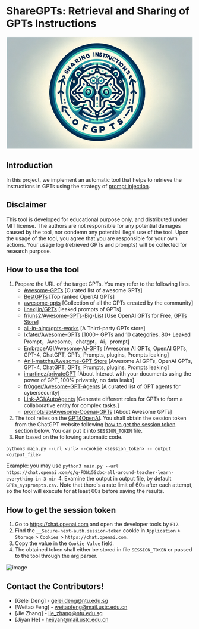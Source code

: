 # ShareGPTs: Retrieval and Sharing of GPTs Instructions


<div align="center">
<img src=logo.png width=500 height=300 >
</div>

## Introduction
In this project, we implement an automatic tool that helps to retrieve the instructions in GPTs using the strategy of [prompt injection](https://arxiv.org/abs/2306.05499).

## Disclaimer
This tool is developed for educational purpose only, and distributed under MIT license. The authors are not responsible for any potential damages caused by the tool, nor condemn any potential illegal use of the tool.
Upon the usage of the tool, you agree that you are responsible for your own actions. Your usage log (retrieved GPTs and prompts) will be collected for research purpose.

## How to use the tool
1. Prepare the URL of the target GPTs. You may refer to the following lists.
   * [Awesome-GPTs](https://github.com/ai-boost/Awesome-GPTs) [Curated list of awesome GPTs]
   * [BestGPTs](https://github.com/AgentOps-AI/BestGPTs) [Top ranked OpenAI GPTs]
   * [awesome-gpts](https://github.com/taranjeet/awesome-gpts) [Collection of all the GPTs created by the community]
   * [linexjlin/GPTs](https://github.com/linexjlin/GPTs) [leaked prompts of GPTs]
   * [friuns2/Awesome-GPTs-Big-List](https://github.com/friuns2/Awesome-GPTs-Big-List) [Use OpenAI GPTs for Free, [GPTs Store](https://gptcall.net/)]
   * [all-in-aigc/gpts-works](https://github.com/all-in-aigc/gpts-works) [A Third-party GPTs store]
   * [lxfater/Awesome-GPTs](https://github.com/lxfater/Awesome-GPTs) [1000+ GPTs and 10 categories. 80+ Leaked Prompt，Awesome，chatgpt，Ai，prompt]
   * [EmbraceAGI/Awesome-AI-GPTs](https://github.com/EmbraceAGI/Awesome-AI-GPTs) [Awesome AI GPTs, OpenAI GPTs, GPT-4, ChatGPT, GPTs, Prompts, plugins, Prompts leaking]
   * [Anil-matcha/Awesome-GPT-Store](https://github.com/Anil-matcha/Awesome-GPT-Store) [Awesome AI GPTs, OpenAI GPTs, GPT-4, ChatGPT, GPTs, Prompts, plugins, Prompts leaking]
   * [imartinez/privateGPT](https://github.com/imartinez/privateGPT) [About Interact with your documents using the power of GPT, 100% privately, no data leaks]
   * [fr0gger/Awesome-GPT-Agents](https://github.com/fr0gger/Awesome-GPT-Agents) [A curated list of GPT agents for cybersecurity]
   * [Link-AGI/AutoAgents](https://github.com/Link-AGI/AutoAgents)  [Generate different roles for GPTs to form a collaborative entity for complex tasks.]
   * [promptslab/Awesome-Openai-GPTs](https://github.com/promptslab/Awesome-Openai-GPTs) [About Awesome GPTs]
2. The tool relies on the [GPT4OpenAI](https://github.com/Erol444/gpt4-openai-api). You shall obtain the session token from the ChatGPT website following [how to get the session token](#how-to-get-the-session-token) section below. You can put it into `SESSION_TOKEN` file.
3. Run based on the following automatic code.
```commandline
python3 main.py --url <url> --cookie <session_token> -- output <output_file>
```
Example: you may use `python3 main.py --url https://chat.openai.com/g/g-PDWi5Scbc-all-around-teacher-learn-everything-in-3-min`
4. Examine the output in output file, by default `GPTs_sysprompts.csv`. Note that there's a rate limit of 60s after each attempt, so the tool will execute for at least 60s before saving the results.


## How to get the session token

1. Go to https://chat.openai.com and open the developer tools by `F12`.
2. Find the `__Secure-next-auth.session-token` cookie in `Application` > `Storage` > `Cookies` > `https://chat.openai.com`.
3. Copy the value in the `Cookie Value` field.
4. The obtained token shall either be stored in file `SESSION_TOKEN` or passed to the tool through the arg parser.

![image](https://user-images.githubusercontent.com/19218518/206170122-61fbe94f-4b0c-4782-a344-e26ac0d4e2a7.png)

## Contact the Contributors!
* [Gelei Deng] - gelei.deng@ntu.edu.sg
* [Weitao Feng] - weitaofeng@mail.ustc.edu.cn
* [Jie Zhang] - jie_zhang@ntu.edu.sg
* [Jiyan He] - hejiyan@mail.ustc.edu.cn
